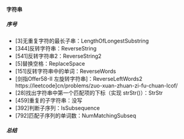 #### 字符串
##### 序号
- [3]无重复字符的最长子串：LengthOfLongestSubstring
- [344]反转字符串：ReverseString
- [541]反转字符串2：ReverseString2
- [5]替换空格：ReplaceSpace
- [151]反转字符串中的单词：ReverseWords
- [剑指Offer58-II 左旋转字符串]：ReverseLeftWords2
    https://leetcode]cn/problems/zuo-xuan-zhuan-zi-fu-chuan-lcof/
- [28]找出字符串中第一个匹配项的下标（实现 strStr()）：StrStr
- [459]重复的子字符串：没写
- [392]判断子序列：IsSubsequence
- [792]匹配子序列的单词数：NumMatchingSubseq

##### 总结
